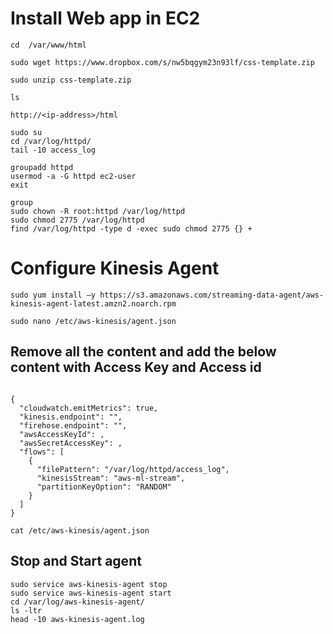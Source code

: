 # Install Web app in EC2

```
cd  /var/www/html

sudo wget https://www.dropbox.com/s/nw5bqgym23n93lf/css-template.zip

sudo unzip css-template.zip

ls

http://<ip-address>/html

sudo su
cd /var/log/httpd/
tail -10 access_log

groupadd httpd
usermod -a -G httpd ec2-user
exit

group
sudo chown -R root:httpd /var/log/httpd
sudo chmod 2775 /var/log/httpd
find /var/log/httpd -type d -exec sudo chmod 2775 {} +
```

# Configure Kinesis Agent

```
sudo yum install –y https://s3.amazonaws.com/streaming-data-agent/aws-kinesis-agent-latest.amzn2.noarch.rpm

sudo nano /etc/aws-kinesis/agent.json
```

## Remove all the content and add the below content with Access Key and Access id

```

{
  "cloudwatch.emitMetrics": true,
  "kinesis.endpoint": "",
  "firehose.endpoint": "",
  "awsAccessKeyId": ,
  "awsSecretAccessKey": ,
  "flows": [
    {
      "filePattern": "/var/log/httpd/access_log",
      "kinesisStream": "aws-ml-stream",
      "partitionKeyOption": "RANDOM"
    }
  ]
}

```

`cat /etc/aws-kinesis/agent.json`

## Stop and Start agent

```
sudo service aws-kinesis-agent stop
sudo service aws-kinesis-agent start
cd /var/log/aws-kinesis-agent/
ls -ltr
head -10 aws-kinesis-agent.log
```
